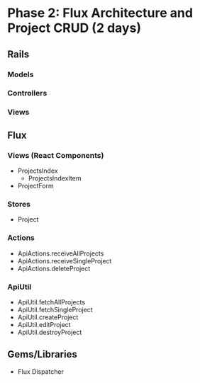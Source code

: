 # Phase 2: Flux Architecture and Project CRUD (2 days)

## Rails
### Models

### Controllers

### Views

## Flux
### Views (React Components)
* ProjectsIndex
  - ProjectsIndexItem
* ProjectForm

### Stores
* Project

### Actions
* ApiActions.receiveAllProjects
* ApiActions.receiveSingleProject
* ApiActions.deleteProject

### ApiUtil
* ApiUtil.fetchAllProjects
* ApiUtil.fetchSingleProject
* ApiUtil.createProject
* ApiUtil.editProject
* ApiUtil.destroyProject

## Gems/Libraries
* Flux Dispatcher
